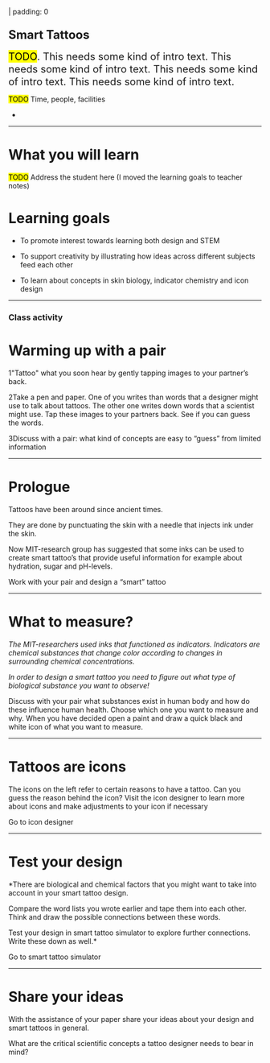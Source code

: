 | padding: 0

<section><section>


# <big><big>Smart Tattoos</big></big>

<big><big><mark>TODO</mark>. This needs some kind of intro text. This needs some kind of intro text. This needs some kind of intro text. This needs some kind of intro text.</big></big>

<mark>TODO</mark> Time, people, facilities

</section></section>


-

<f-image src="./images/model.jpg" />

---

# What you will learn

<mark>TODO</mark> Address the student here (I moved the learning goals to teacher notes)

<f-notes>

# Learning goals

* To promote interest towards learning both design and STEM

* To support creativity by illustrating how ideas across different subjects feed each other 

* To learn about concepts in skin biology, indicator chemistry and icon design

</f-notes>

---

<f-inline>
<f-activity-icon />
<h3>Class activity</h3>
</f-inline>

# Warming up with a pair

<span class="bullet">1</span>"Tattoo" what you soon hear by gently tapping images to your partner’s back.

<span class="bullet">2</span>Take a pen and paper. One of you writes than words that a designer might use to talk about tattoos. The other one writes down words that a scientist might use. Tap these images to your partners back. See if you can guess the words.

<span class="bullet">3</span>Discuss with a pair: what kind of concepts are easy to “guess” from limited information

---

# Prologue


Tattoos have been around since ancient times.

They are done by punctuating the skin with a needle that injects ink under the skin.

Now MIT-research group has suggested that some inks can be used to create smart tattoo’s that provide useful information for example about hydration, sugar and pH-levels. 

Work with your pair and design a “smart” tattoo 

---

# What to measure?

*The MIT-researchers used inks that functioned as indicators. Indicators are chemical substances that change color according to changes in surrounding chemical concentrations.*

*In order to design a smart tattoo you need to figure out what type of biological substance you want to observe!*

Discuss with your pair what substances exist in human body and how do these influence human health. Choose which one you want to measure and why.
When you have decided open a paint and draw a quick black and white icon of what you want to measure.   

---

# Tattoos are icons

The icons on the left  refer to certain reasons to have a tattoo. Can you guess the reason behind the icon? 
Visit the icon designer to learn more about icons and make adjustments to your icon if necessary

<a class="primary">Go to icon designer <f-rightarrow-icon /></a>

---

# Test your design


*There are biological and chemical factors that you might want to take into account in your smart tattoo design.

Compare the word lists you wrote  earlier and tape them into each other. Think and draw the possible connections between these words.

Test your design in smart tattoo simulator to explore further connections. Write these down as well.*

<a class="primary">Go to smart tattoo simulator <f-rightarrow-icon /></a>


---

# Share your ideas

With the assistance of your paper share your ideas about your design and smart tattoos in general.

What are the critical scientific concepts a tattoo designer needs to bear in mind?
